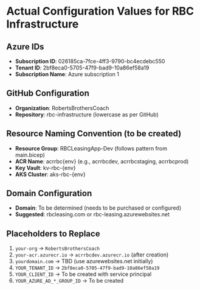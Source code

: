 # Actual Configuration Values for RBC Infrastructure

## Azure IDs
- **Subscription ID**: 026185ca-7fce-4ff3-9790-bc4ecdebc550
- **Tenant ID**: 2bf8eca0-5705-47f9-bad9-10a86ef58a19
- **Subscription Name**: Azure subscription 1

## GitHub Configuration
- **Organization**: RobertsBrothersCoach
- **Repository**: rbc-infrastructure (lowercase as per GitHub)

## Resource Naming Convention (to be created)
- **Resource Group**: RBCLeasingApp-Dev (follows pattern from main.bicep)
- **ACR Name**: acrrbc{env} (e.g., acrrbcdev, acrrbcstaging, acrrbcprod)
- **Key Vault**: kv-rbc-{env}
- **AKS Cluster**: aks-rbc-{env}

## Domain Configuration
- **Domain**: To be determined (needs to be purchased or configured)
- **Suggested**: rbcleasing.com or rbc-leasing.azurewebsites.net

## Placeholders to Replace
1. `your-org` → `RobertsBrothersCoach`
2. `your-acr.azurecr.io` → `acrrbcdev.azurecr.io` (after creation)
3. `yourdomain.com` → TBD (use azurewebsites.net initially)
4. `YOUR_TENANT_ID` → `2bf8eca0-5705-47f9-bad9-10a86ef58a19`
5. `YOUR_CLIENT_ID` → To be created with service principal
6. `YOUR_AZURE_AD_*_GROUP_ID` → To be created
